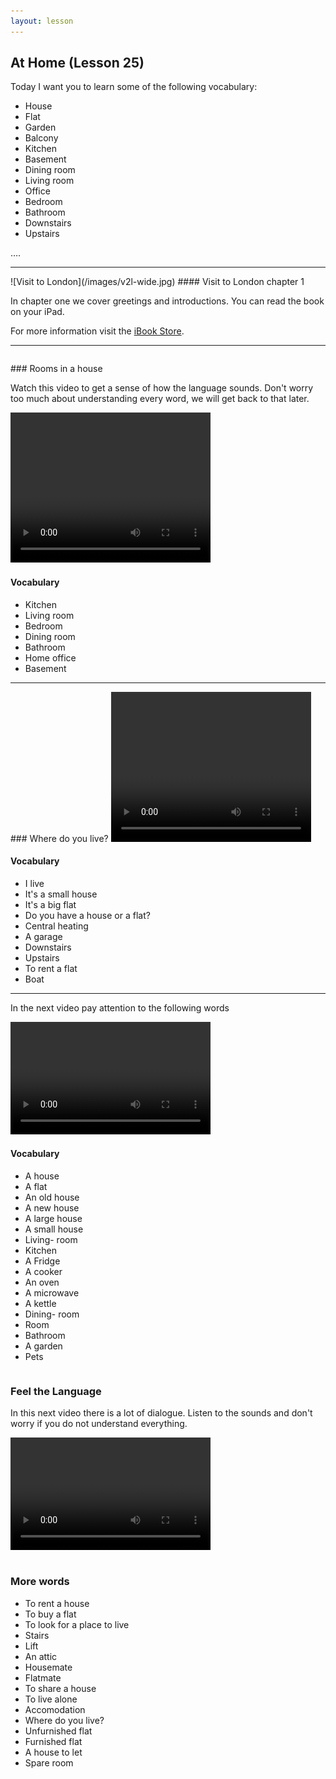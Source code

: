 ```yaml
---
layout: lesson
---
```

## At Home (Lesson 25)


Today I want you to learn some of the following vocabulary:

* House 
* Flat
* Garden 
* Balcony
* Kitchen 
* Basement 
* Dining room 
* Living room
* Office 
* Bedroom
* Bathroom 
* Downstairs
* Upstairs 

….

<hr>
![Visit to London](/images/v2l-wide.jpg)
#### Visit to London chapter 1

In chapter one we cover greetings and introductions. 
You can read the book on your iPad.

For more information visit the [iBook Store](https://itunes.apple.com/us/book/portuguese-for-travelers/id568515833).

<hr>

<hr style="page-break-before:always;height:0;">
### Rooms in a house

Watch this video to get a sense of how the language sounds. Don't worry too much about understanding every word, we will get back to that later.


<video width="320" height="240" preload="none">
    <source type="video/youtube" src="http://www.youtube.com/watch?v=ZqCEFIfXka8" />
</video>

#### Vocabulary

* Kitchen 
* Living room
* Bedroom
* Dining room
* Bathroom 
* Home office 
* Basement 

<hr>
### Where do you live? 

<video width="320" height="240" preload="none">
    <source type="video/youtube" src="http://www.youtube.com/watch?v=2EbsVr_33GI&list=FLLWtwPlc7oWphbETPsP7oDg&index=303" />
</video>

#### Vocabulary

* I live 
* It's a small house
* It's a big flat
* Do you have a house or a flat?
* Central heating 
* A garage
* Downstairs
* Upstairs
* To rent a flat
* Boat

<hr>

In the next video pay attention to the following words


<video width="320" height="180" preload="none">
    <source type="video/youtube" src="http://www.youtube.com/watch?v=Q1V9qegtglw&list=FLLWtwPlc7oWphbETPsP7oDg&index=477" />
</video>

#### Vocabulary

* A house
* A flat
* An old house 
* A new house 
* A large house 
* A small house 
* Living- room 
* Kitchen 
* A Fridge
* A cooker
* An oven 
* A microwave 
* A kettle 
* Dining- room 
* Room
* Bathroom
* A garden
* Pets



<hr style="page-break-before:always;height:0;">

### Feel the Language

In this next video there is a lot of dialogue. 
Listen to the sounds and don't worry if you do not understand everything.

<video width="320" height="180" preload="none">
    <source type="video/youtube" src="http://www.youtube.com/watch?v=uuaRkw8b7lw" />
</video>



<hr style="page-break-before:always;height:0;">

### More words


* To rent a house 
* To buy a flat 
* To look for a place to live 
* Stairs 
* Lift 
* An attic 
* Housemate
* Flatmate 
* To share a house
* To live alone 
* Accomodation 
* Where do you live?
* Unfurnished flat
* Furnished flat
* A house to let 
* Spare room 




